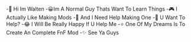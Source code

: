 -👋 Hi Im Walten
-😀Im A Normal Guy Thats Want To Learn Things
-🎮 I Actually Like Making Mods
-🚩 And I Need Help Making One
-🤔 U Want To Help?
-😂 I Will Be Really Happy If U Help Me
-⭐ One Of My Dreams Is To Create An Complete FnF Mod
-✨ See Ya Guys
